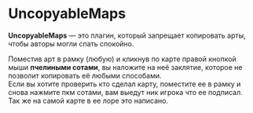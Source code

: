 # UncopyableMaps

**UncopyableMaps** — это плагин, который запрещает копировать арты, чтобы авторы могли спать спокойно.  

Поместив арт в рамку (любую) и кликнув по карте правой кнопкой мыши **пчелиными сотами**, вы наложите на неё заклятие, которое не позволит копировать её любыми способами.  
Если вы хотите проверить кто сделал карту, поместите ее в рамку и снова нажмите пкм сотами, вам выедут ник игрока что ее подписал. Так же на самой карте в ее лоре это написано.
